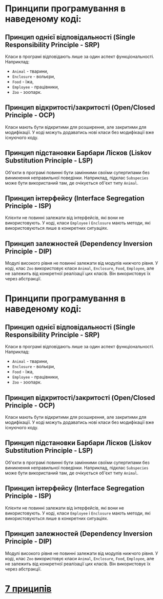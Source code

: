 
# Принципи програмування в наведеному коді:

## Принцип однієї відповідальності (Single Responsibility Principle - SRP)
Класи в програмі відповідають лише за один аспект функціональності. Наприклад:
- `Animal` - тварини,
- `Enclosure` - вольєри,
- `Food` - їжа,
- `Employee` - працівники,
- `Zoo` - зоопарк.

## Принцип відкритості/закритості (Open/Closed Principle - OCP)
Класи мають бути відкритими для розширення, але закритими для модифікації. У коді можуть додаватись нові класи без модифікації вже існуючого коду.

## Принцип підстановки Барбари Лісков (Liskov Substitution Principle - LSP)
Об'єкти в програмі повинні бути замінними своїми супертипами без виникнення неправильної поведінки. Наприклад, підклас `Subspecies` може бути використаний там, де очікується об'єкт типу `Animal`.

## Принцип інтерфейсу (Interface Segregation Principle - ISP)
Клієнти не повинні залежати від інтерфейсів, які вони не використовують. У коді, класи `Employee` і `Enclosure` мають методи, які використовуються лише в конкретних ситуаціях.

## Принцип залежностей (Dependency Inversion Principle - DIP)
Модулі високого рівня не повинні залежати від модулів нижчого рівня. У коді, клас `Zoo` використовує класи `Animal`, `Enclosure`, `Food`, `Employee`, але не залежить від конкретної реалізації цих класів. Він використовує їх через абстракції.
# Принципи програмування в наведеному коді:

## Принцип однієї відповідальності (Single Responsibility Principle - SRP)
Класи в програмі відповідають лише за один аспект функціональності. Наприклад:
- `Animal` - тварини,
- `Enclosure` - вольєри,
- `Food` - їжа,
- `Employee` - працівники,
- `Zoo` - зоопарк.

## Принцип відкритості/закритості (Open/Closed Principle - OCP)
Класи мають бути відкритими для розширення, але закритими для модифікації. У коді можуть додаватись нові класи без модифікації вже існуючого коду.

## Принцип підстановки Барбари Лісков (Liskov Substitution Principle - LSP)
Об'єкти в програмі повинні бути замінними своїми супертипами без виникнення неправильної поведінки. Наприклад, підклас `Subspecies` може бути використаний там, де очікується об'єкт типу `Animal`.

## Принцип інтерфейсу (Interface Segregation Principle - ISP)
Клієнти не повинні залежати від інтерфейсів, які вони не використовують. У коді, класи `Employee` і `Enclosure` мають методи, які використовуються лише в конкретних ситуаціях.

## Принцип залежностей (Dependency Inversion Principle - DIP)
Модулі високого рівня не повинні залежати від модулів нижчого рівня. У коді, клас `Zoo` використовує класи `Animal`, `Enclosure`, `Food`, `Employee`, але не залежить від конкретної реалізації цих класів. Він використовує їх через абстракції.


# [7 приципів](example.ts)
